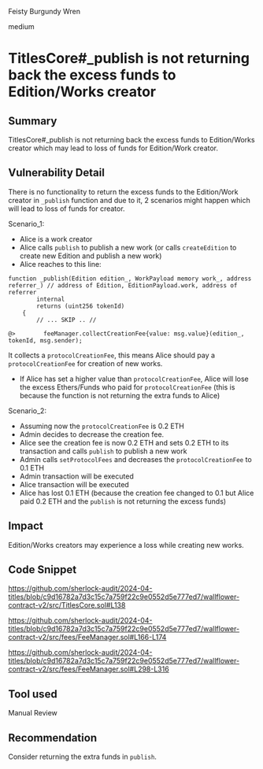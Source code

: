Feisty Burgundy Wren

medium

# TitlesCore#_publish is not returning back the excess funds to Edition/Works creator

## Summary
TitlesCore#_publish is not returning back the excess funds to Edition/Works creator which may lead to loss of funds for Edition/Work creator.
## Vulnerability Detail
There is no functionality to return the excess funds to the Edition/Work creator in `_publish` function and due to it, 2 scenarios might happen which will lead to loss of funds for creator.

Scenario_1:
- Alice is a work creator
- Alice calls `publish` to publish a new work (or calls `createEdition` to create new Edition and publish a new work)
- Alice reaches to this line:
```solidity
function _publish(Edition edition_, WorkPayload memory work_, address referrer_) // address of Edition, EditionPayload.work, address of referrer
        internal
        returns (uint256 tokenId)
    {
        // ... SKIP .. //

@>        feeManager.collectCreationFee{value: msg.value}(edition_, tokenId, msg.sender);
```
It collects a `protocolCreationFee`, this means Alice should pay a `protocolCreationFee` for creation of new works.
- If Alice has set a higher value than `protocolCreationFee`, Alice will lose the excess Ethers/Funds who paid for `protocolCreationFee` (this is because the function is not returning the extra funds to Alice)

Scenario_2:
- Assuming now the `protocolCreationFee` is 0.2 ETH
- Admin decides to decrease the creation fee.
- Alice see the creation fee is now 0.2 ETH and sets 0.2 ETH to its transaction and calls `publish` to publish a new work
- Admin calls `setProtocolFees` and decreases the `protocolCreationFee` to 0.1 ETH
- Admin transaction will be executed
- Alice transaction will be executed 
- Alice has lost 0.1 ETH (because the creation fee changed to 0.1 but Alice paid 0.2 ETH and the `publish` is not returning the excess funds)

## Impact
Edition/Works creators may experience a loss while creating new works.
## Code Snippet
https://github.com/sherlock-audit/2024-04-titles/blob/c9d16782a7d3c15c7a759f22c9e0552d5e777ed7/wallflower-contract-v2/src/TitlesCore.sol#L138

https://github.com/sherlock-audit/2024-04-titles/blob/c9d16782a7d3c15c7a759f22c9e0552d5e777ed7/wallflower-contract-v2/src/fees/FeeManager.sol#L166-L174

https://github.com/sherlock-audit/2024-04-titles/blob/c9d16782a7d3c15c7a759f22c9e0552d5e777ed7/wallflower-contract-v2/src/fees/FeeManager.sol#L298-L316
## Tool used

Manual Review

## Recommendation
Consider returning the extra funds in `publish`.
